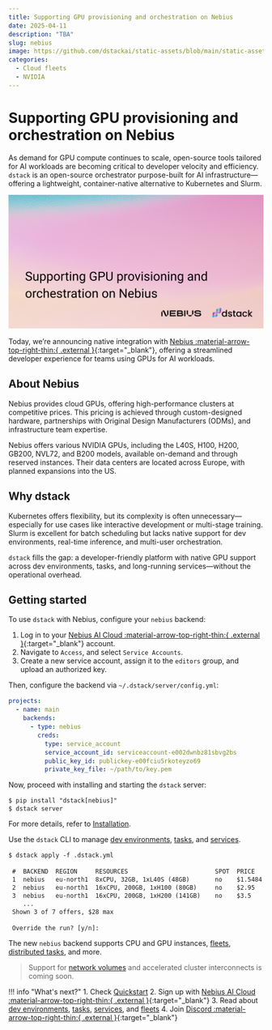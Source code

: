 ```yaml
---
title: Supporting GPU provisioning and orchestration on Nebius
date: 2025-04-11
description: "TBA"  
slug: nebius
image: https://github.com/dstackai/static-assets/blob/main/static-assets/images/dstack-nebius-v2.png?raw=true
categories:
  - Cloud fleets
  - NVIDIA
---
```


# Supporting GPU provisioning and orchestration on Nebius

As demand for GPU compute continues to scale, open-source tools tailored for AI workloads are becoming critical to
developer velocity and efficiency.
`dstack` is an open-source orchestrator purpose-built for AI infrastructure—offering a lightweight, container-native
alternative to Kubernetes and Slurm.

<img src="https://github.com/dstackai/static-assets/blob/main/static-assets/images/dstack-nebius-v2.png?raw=true" width="630"/>

Today, we’re announcing native integration with [Nebius :material-arrow-top-right-thin:{ .external }](https://nebius.com/){:target="_blank"},
offering a streamlined developer experience for teams using GPUs for AI workloads.
<!-- more -->

## About Nebius

Nebius provides cloud GPUs,
offering high-performance clusters at competitive prices. This pricing is achieved through custom-designed hardware,
partnerships with Original Design Manufacturers (ODMs), and infrastructure team expertise.

Nebius offers various NVIDIA GPUs, including the L40S, H100, H200, GB200, NVL72, and B200 models, available on-demand
and through reserved instances. Their data centers are located across Europe, with planned expansions into the US.

## Why dstack

Kubernetes offers flexibility, but its complexity is often unnecessary—especially for use cases like interactive
development or multi-stage training.
Slurm is excellent for batch scheduling but lacks native support for dev environments, real-time inference, and
multi-user orchestration.

`dstack` fills the gap: a developer-friendly platform with native GPU support across dev environments, tasks, and
long-running services—without the operational overhead.

## Getting started

To use `dstack` with Nebius, configure your `nebius` backend:

1. Log in to your [Nebius AI Cloud :material-arrow-top-right-thin:{ .external }](https://console.eu.nebius.com/){:target="_blank"} account.  
2. Navigate to `Access`, and select  `Service Accounts`.  
3. Create a new service account, assign it to the `editors` group, and upload an authorized key.

Then, configure the backend via `~/.dstack/server/config.yml`:

<div editor-title="~/.dstack/server/config.yml">

```yaml
projects:
  - name: main
    backends:
      - type: nebius
        creds:
      	  type: service_account
          service_account_id: serviceaccount-e002dwnbz81sbvg2bs
          public_key_id: publickey-e00fciu5rkoteyzo69
          private_key_file: ~/path/to/key.pem
```

</div>

Now, proceed with installing and starting the `dstack` server:

<div class="termy">

```shell
$ pip install "dstack[nebius]"
$ dstack server
```

</div>

For more details, refer to [Installation](../../docs/installation/index.md).

Use the `dstack` CLI to
manage [dev environments](../../docs/concepts/dev-environments.md), [tasks](../../docs/concepts/tasks.md),
and [services](../../docs/concepts/services.md).

<div class="termy">

```shell
$ dstack apply -f .dstack.yml

 #  BACKEND  REGION     RESOURCES                        SPOT  PRICE
 1  nebius   eu-north1  8xCPU, 32GB, 1xL40S (48GB)       no    $1.5484
 2  nebius   eu-north1  16xCPU, 200GB, 1xH100 (80GB)     no    $2.95
 3  nebius   eu-north1  16xCPU, 200GB, 1xH200 (141GB)    no    $3.5
    ...
 Shown 3 of 7 offers, $28 max
 
 Override the run? [y/n]:
```

</div>

The new `nebius` backend supports CPU and GPU instances, [fleets](../../docs/concepts/fleets.md), 
[distributed tasks](../../docs/concepts/tasks.md#distributed-tasks), and more. 
 
> Support for [network volumes](../../docs/concepts/volumes.md#network-volumes) and accelerated cluster 
interconnects is coming soon.

!!! info "What's next?"
    1. Check [Quickstart](../../docs/quickstart.md)
    2. Sign up with [Nebius AI Cloud :material-arrow-top-right-thin:{ .external }](https://console.eu.nebius.com/){:target="_blank"}
    3. Read about [dev environments](../../docs/concepts/dev-environments.md), 
        [tasks](../../docs/concepts/tasks.md), [services](../../docs/concepts/services.md), 
        and [fleets](../../docs/concepts/fleets.md)
    4. Join [Discord :material-arrow-top-right-thin:{ .external }](https://discord.gg/u8SmfwPpMd){:target="_blank"}
